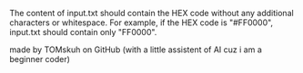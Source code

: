 The content of input.txt should contain the HEX code without any additional characters or whitespace. For example, if the HEX code is "#FF0000", input.txt should contain only "FF0000".

made by TOMskuh on GitHub (with a little assistent of AI cuz i am a beginner coder)